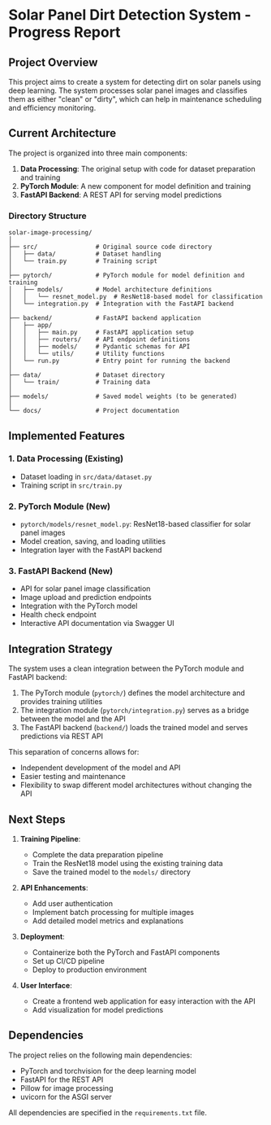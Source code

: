 # Solar Panel Dirt Detection System - Progress Report

## Project Overview

This project aims to create a system for detecting dirt on solar panels using deep learning. The system processes solar panel images and classifies them as either "clean" or "dirty", which can help in maintenance scheduling and efficiency monitoring.

## Current Architecture

The project is organized into three main components:

1. **Data Processing**: The original setup with code for dataset preparation and training
2. **PyTorch Module**: A new component for model definition and training
3. **FastAPI Backend**: A REST API for serving model predictions

### Directory Structure

```
solar-image-processing/
│
├── src/                # Original source code directory
│   ├── data/           # Dataset handling
│   └── train.py        # Training script
│
├── pytorch/            # PyTorch module for model definition and training
│   ├── models/         # Model architecture definitions
│   │   └── resnet_model.py  # ResNet18-based model for classification
│   └── integration.py  # Integration with the FastAPI backend
│
├── backend/            # FastAPI backend application
│   ├── app/
│   │   ├── main.py     # FastAPI application setup
│   │   ├── routers/    # API endpoint definitions
│   │   ├── models/     # Pydantic schemas for API
│   │   └── utils/      # Utility functions
│   └── run.py          # Entry point for running the backend
│
├── data/               # Dataset directory
│   └── train/          # Training data
│
├── models/             # Saved model weights (to be generated)
│
└── docs/               # Project documentation
```

## Implemented Features

### 1. Data Processing (Existing)
- Dataset loading in `src/data/dataset.py`
- Training script in `src/train.py`

### 2. PyTorch Module (New)
- `pytorch/models/resnet_model.py`: ResNet18-based classifier for solar panel images
- Model creation, saving, and loading utilities
- Integration layer with the FastAPI backend

### 3. FastAPI Backend (New)
- API for solar panel image classification
- Image upload and prediction endpoints
- Integration with the PyTorch model
- Health check endpoint
- Interactive API documentation via Swagger UI

## Integration Strategy

The system uses a clean integration between the PyTorch module and FastAPI backend:

1. The PyTorch module (`pytorch/`) defines the model architecture and provides training utilities
2. The integration module (`pytorch/integration.py`) serves as a bridge between the model and the API
3. The FastAPI backend (`backend/`) loads the trained model and serves predictions via REST API

This separation of concerns allows for:
- Independent development of the model and API
- Easier testing and maintenance
- Flexibility to swap different model architectures without changing the API

## Next Steps

1. **Training Pipeline**:
   - Complete the data preparation pipeline
   - Train the ResNet18 model using the existing training data
   - Save the trained model to the `models/` directory

2. **API Enhancements**:
   - Add user authentication
   - Implement batch processing for multiple images
   - Add detailed model metrics and explanations

3. **Deployment**:
   - Containerize both the PyTorch and FastAPI components
   - Set up CI/CD pipeline
   - Deploy to production environment

4. **User Interface**:
   - Create a frontend web application for easy interaction with the API
   - Add visualization for model predictions

## Dependencies

The project relies on the following main dependencies:
- PyTorch and torchvision for the deep learning model
- FastAPI for the REST API
- Pillow for image processing
- uvicorn for the ASGI server

All dependencies are specified in the `requirements.txt` file.
